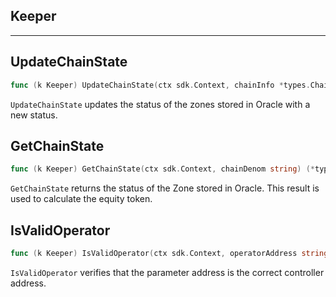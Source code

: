 ## Keeper

---

## UpdateChainState
```go
func (k Keeper) UpdateChainState(ctx sdk.Context, chainInfo *types.ChainInfo) error {}
```

`UpdateChainState` updates the status of the zones stored in Oracle with a new status.

## GetChainState
```go
func (k Keeper) GetChainState(ctx sdk.Context, chainDenom string) (*types.ChainInfo, error) {}
```

`GetChainState` returns the status of the Zone stored in Oracle. This result is used to calculate the equity token.

## IsValidOperator
```go
func (k Keeper) IsValidOperator(ctx sdk.Context, operatorAddress string) bool {}
```

`IsValidOperator` verifies that the parameter address is the correct controller address.